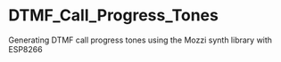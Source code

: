 # DTMF_Call_Progress_Tones
Generating DTMF call progress tones using the Mozzi synth library with ESP8266
